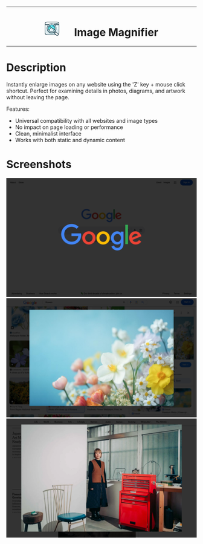 ***

<h1 align="center">
<img src="./src/icons/logo.svg" height="38" width="38">
&nbsp;&nbsp;&nbsp;&nbsp;
Image Magnifier
</h1>

***


# Description

Instantly enlarge images on any website using the 'Z' key + mouse click shortcut. Perfect for examining details in photos, diagrams, and artwork without leaving the page.

Features:
- Universal compatibility with all websites and image types
- No impact on page loading or performance
- Clean, minimalist interface
- Works with both static and dynamic content

# Screenshots

![Google search example](./media/google.png)
![Google Images example](./media/googleImages.png)
![New York Times example](./media/nytimes.png)